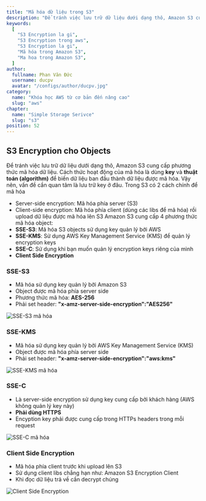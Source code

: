 ```yaml
---
title: "Mã hóa dữ liệu trong S3"
description: "Để tránh việc lưu trữ dữ liệu dưới dạng thô, Amazon S3 cung cấp phương thức mã hóa dữ liệu. Trong S3 có 2 cách chính để mã hóa"
keywords:
  [
    "S3 Encryption la gi",
    "S3 Encryption trong aws",
    "S3 Encryption la gi",
    "Mã hóa trong Amazon S3",
    "Ma hoa trong Amazon S3",
  ]
author:
  fullname: Phan Văn Đức
  username: ducpv
  avatar: "/configs/author/ducpv.jpg"
category:
  name: "Khóa học AWS từ cơ bản đến nâng cao"
  slug: "aws"
chapter:
  name: "Simple Storage Serivce"
  slug: "s3"
position: 52
---
```


## S3 Encryption cho Objects

Để tránh việc lưu trữ dữ liệu dưới dạng thô, Amazon S3 cung cấp phương thức mã hóa dữ liệu. Cách thức hoạt động của mã hóa là dùng **key** và **thuật toán (algorithm)** để biến dữ liệu ban đầu thành dữ liệu được mã hóa. Vậy nên, vấn đề cần quan tâm là lưu trữ key ở đâu. Trong S3 có 2 cách chính để mã hóa

- Server-side encryption: Mã hóa phía server (S3)
- Client-side encryption: Mã hóa phía client (dùng các libs để mã hóa) rồi upload dữ liệu được mã hóa lên S3 Amazon S3 cung cấp 4 phương thức mã hóa object:
- **SSE-S3**: Mã hóa S3 objects sử dụng key quản lý bởi AWS
- **SSE-KMS**: Sử dụng AWS Key Management Service (KMS) để quản lý encryption keys
- **SSE-C**: Sử dụng khi bạn muốn quản lý encryption keys riêng của mình
- **Client Side Encryption**

### SSE-S3

- Mã hóa sử dụng key quản lý bởi Amazon S3
- Object được mã hóa phía server side
- Phương thức mã hóa: **AES-256**
- Phải set header: **"x-amz-server-side-encryption":"AES256"**

![SSE-S3 mã hóa](https://user-images.githubusercontent.com/29729545/147951666-48c6c7af-c3b0-42fd-b434-ed21edcb1f9e.png)

### SSE-KMS

- Mã hóa sử dụng key quản lý bởi AWS Key Management Service (KMS)
- Object được mã hóa phía server side
- Phải set header: **"x-amz-server-side-encryption":"aws:kms"**

![SSE-KMS mã hóa](https://user-images.githubusercontent.com/29729545/147951666-48c6c7af-c3b0-42fd-b434-ed21edcb1f9e.png)

### SSE-C

- Là server-side encryption sử dụng key cung cấp bởi khách hàng (AWS không quản lý key này)
- **Phải dùng HTTPS**
- Encyption key phải được cung cấp trong HTTPs headers trong mỗi request

![SSE-C mã hóa](https://user-images.githubusercontent.com/29729545/147952597-e8809e11-cf3a-4dab-af64-8a15b80a4849.png)

### Client Side Encryption

- Mã hóa phía client trước khi upload lên S3
- Sử dụng client libs chẳng hạn như: Amazon S3 Encryption Client
- Khi đọc dữ liệu trả về cần decrypt chúng

![Client Side Encryption](https://user-images.githubusercontent.com/29729545/147953387-1df6f1ad-3e43-4590-9bc1-2555815e23ab.png)
